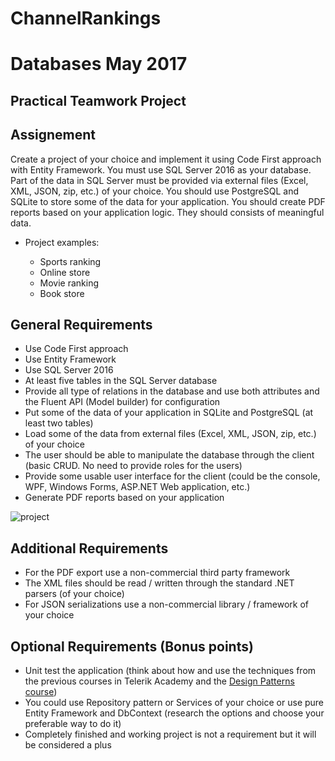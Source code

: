 # ChannelRankings

# Databases May 2017
## Practical Teamwork Project

## Assignement

Create a project of your choice and implement it using Code First approach with Entity Framework. You must use SQL Server 2016 as your database. Part of the data in SQL Server must be provided via external files (Excel, XML, JSON, zip, etc.) of your choice. You should use PostgreSQL and SQLite to store some of the data for your application. You should create PDF reports based on your application logic. They should consists of meaningful data. 

 * Project examples:

    - Sports ranking
    - Online store 
    - Movie ranking
    - Book store


## General Requirements

- Use Code First approach
- Use Entity Framework
- Use SQL Server 2016
- At least five tables in the SQL Server database
- Provide all type of relations in the database and use both attributes and the Fluent API (Model builder) for configuration
- Put some of the data of your application in SQLite and PostgreSQL (at least two tables)
- Load some of the data from external files (Excel, XML, JSON, zip, etc.) of your choice
- The user should be able to manipulate the database through the client (basic CRUD. No need to provide roles for the users)
- Provide some usable user interface for the client (could be the console, WPF, Windows Forms, ASP.NET Web application, etc.)
- Generate PDF reports based on your application

![project](http://i.imgur.com/gftm1XJ.png)

## Additional Requirements

*	For the PDF export use a non-commercial third party framework
*	The XML files should be read / written through the standard .NET parsers (of your choice)
*	For JSON serializations use a non-commercial library / framework of your choice

## Optional Requirements (Bonus points)

* Unit test the application (think about how and use the techniques from the previous courses in Telerik Academy and the [Design Patterns course](http://telerikacademy.com/Courses/Courses/Details/431))
* You could use Repository pattern or Services of your choice or use pure Entity Framework and DbContext (research the options and choose your preferable way to do it)
* Completely finished and working project is not a requirement but it will be considered a plus
